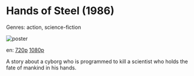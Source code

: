 # Hands of Steel (1986)

Genres: action, science-fiction

![poster](http://image.tmdb.org/t/p/w500/ejwl0vQQJ1WFh7ek4CSubscGXMV.jpg)

en:
  [720p](magnet:?xt=urn:btih:76F2630B63B9497F25B436074133404350FD49FB&tr=udp://glotorrents.pw:6969/announce&tr=udp://tracker.opentrackr.org:1337/announce&tr=udp://torrent.gresille.org:80/announce&tr=udp://tracker.openbittorrent.com:80&tr=udp://tracker.coppersurfer.tk:6969&tr=udp://tracker.leechers-paradise.org:6969&tr=udp://p4p.arenabg.ch:1337&tr=udp://tracker.internetwarriors.net:1337)
  [1080p](magnet:?xt=urn:btih:29FBAFF0A6CEA586FB593E13055181AF50CE60CB&tr=udp://glotorrents.pw:6969/announce&tr=udp://tracker.opentrackr.org:1337/announce&tr=udp://torrent.gresille.org:80/announce&tr=udp://tracker.openbittorrent.com:80&tr=udp://tracker.coppersurfer.tk:6969&tr=udp://tracker.leechers-paradise.org:6969&tr=udp://p4p.arenabg.ch:1337&tr=udp://tracker.internetwarriors.net:1337)
  


A story about a cyborg who is programmed to kill a scientist who holds the fate of mankind in his hands.